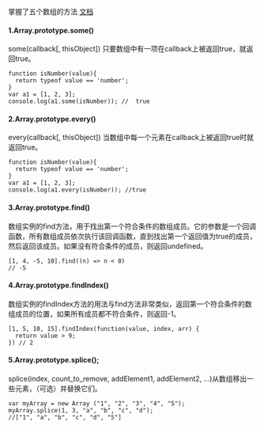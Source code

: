 掌握了五个数组的方法
[文档](https://developer.mozilla.org/zh-CN/docs/Web/JavaScript/Guide/Indexed_collections#数组的方法(array_methods))

#### 1.Array.prototype.some()
some(callback[, thisObject]) 只要数组中有一项在callback上被返回true，就返回true。

    function isNumber(value){
      return typeof value == 'number';
    }
    var a1 = [1, 2, 3];
    console.log(a1.some(isNumber)); //  true

#### 2.Array.prototype.every()
every(callback[, thisObject]) 当数组中每一个元素在callback上被返回true时就返回true。

    function isNumber(value){
      return typeof value == 'number';
    }
    var a1 = [1, 2, 3];
    console.log(a1.every(isNumber)); //true

#### 3.Array.prototype.find()

数组实例的find方法，用于找出第一个符合条件的数组成员。它的参数是一个回调函数，所有数组成员依次执行该回调函数，直到找出第一个返回值为true的成员，然后返回该成员。如果没有符合条件的成员，则返回undefined。
  
    [1, 4, -5, 10].find((n) => n < 0)
    // -5

#### 4.Array.prototype.findIndex()

数组实例的findIndex方法的用法与find方法非常类似，返回第一个符合条件的数组成员的位置，如果所有成员都不符合条件，则返回-1。

    [1, 5, 10, 15].findIndex(function(value, index, arr) {
      return value > 9;
    }) // 2

####  5.Array.prototype.splice();
splice(index, count_to_remove, addElement1, addElement2, ...)从数组移出一些元素，（可选）并替换它们。

    var myArray = new Array ("1", "2", "3", "4", "5");
    myArray.splice(1, 3, "a", "b", "c", "d"); 
    //["1", "a", "b", "c", "d", "5"]